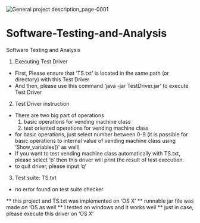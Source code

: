 ![General project description_page-0001](https://github.com/Cezyr/Software-Testing-and-Analysis/assets/21070681/54fb16e9-04d2-46f9-a6a0-64a9b8651522)


# Software-Testing-and-Analysis
Software Testing and Analysis

1. Executing Test Driver
- First, Please ensure that ‘TS.txt’ is located in the same path (or directory) with this Test Driver
- And then, please use this command ‘java -jar TestDriver.jar’ to execute Test Driver

2. Test Driver instruction
- There are two big part of operations
	1) basic operations for vending machine class
	2) test oriented operations for vending machine class
- for basic operations, just select number between 0-9
(it is possible for basic operations to internal value of vending machine class using ‘Show_variables()’ as well)
- If you want to test vending machine class automatically with TS.txt, please select ‘b’ then this driver will print the result of test execution.
- to quit driver, please input ‘q’

3. Test suite: TS.txt
- no error found on test suite checker

** this project and TS.txt was implemented on ‘OS X’
** runnable jar file was made on ‘OS as well
** I tested on windows and it works well
** just in case, please execute this driver on ‘OS X’
